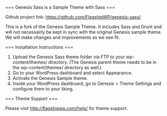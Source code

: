 === Genesis Sass is a Sample Theme with Sass ===

Github project link: https://github.com/FlagshipWP/genesis-sass/

This is a fork of the Genesis Sample Theme. It includes Sass and Grunt and will not necessairly be kept in sync with the original Genesis sample theme. We will make changes and improvements as we see fit.

=== Installation Instructions ===

1. Upload the Genesis Sass theme folder via FTP to your wp-content/themes/ directory. (The Genesis parent theme needs to be in the wp-content/themes/ directory as well.)
2. Go to your WordPress dashboard and select Appearance.
3. Activate the Genesis Sample theme.
4. Inside your WordPress dashboard, go to Genesis > Theme Settings and configure them to your liking.


=== Theme Support ===

Please visit http://flagshipwp.com/help/ for theme support.

